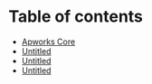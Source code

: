 # Table of contents

* [Apworks Core](README.md)
* [Untitled](untitled.md)
* [Untitled](untitled-1.md)
* [Untitled](untitled-2.md)

